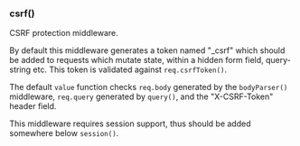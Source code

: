 <h3 id='csrf'>csrf()</h3>

CSRF protection middleware.

By default this middleware generates a token named "\_csrf"
which should be added to requests which mutate
state, within a hidden form field, query-string etc. This
token is validated against `req.csrfToken()`.

The default `value` function checks `req.body` generated
by the `bodyParser()` middleware, `req.query` generated
by `query()`, and the "X-CSRF-Token" header field.

This middleware requires session support, thus should be added
somewhere below `session()`.
